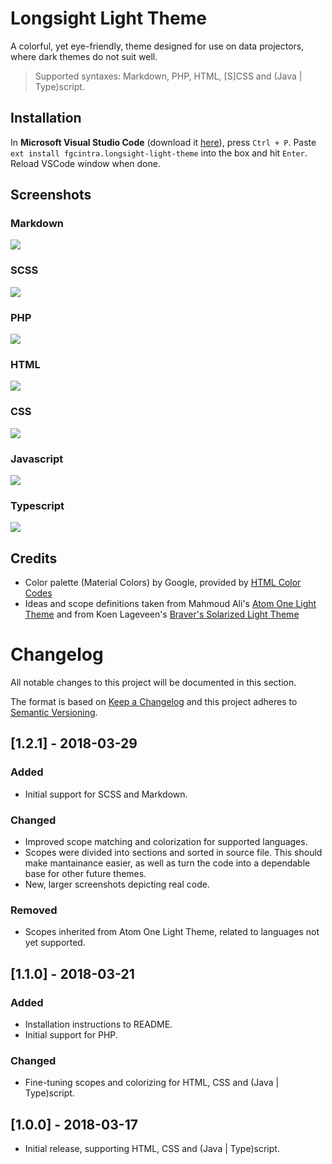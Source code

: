 # Longsight Light Theme

A colorful, yet eye-friendly, theme designed for use on data projectors, where dark themes do not suit well.

> Supported syntaxes: Markdown, PHP, HTML, [S]CSS and (Java | Type)script.

## Installation

In **Microsoft Visual Studio Code** (download it [here](https://code.visualstudio.com/Download)), press `Ctrl + P`. Paste `ext install fgcintra.longsight-light-theme` into the box and hit `Enter`. Reload VSCode window when done.

## Screenshots

### Markdown
![](https://raw.githubusercontent.com/fgcintra/vscode-longsight-light-theme/master/screenshots/md.png)

### SCSS
![](https://raw.githubusercontent.com/fgcintra/vscode-longsight-light-theme/master/screenshots/scss.png)

### PHP
![](https://raw.githubusercontent.com/fgcintra/vscode-longsight-light-theme/master/screenshots/php.png)

### HTML
![](https://raw.githubusercontent.com/fgcintra/vscode-longsight-light-theme/master/screenshots/html.png)

### CSS
![](https://raw.githubusercontent.com/fgcintra/vscode-longsight-light-theme/master/screenshots/css.png)

### Javascript
![](https://raw.githubusercontent.com/fgcintra/vscode-longsight-light-theme/master/screenshots/js.png)

### Typescript
![](https://raw.githubusercontent.com/fgcintra/vscode-longsight-light-theme/master/screenshots/ts.png)

## Credits
* Color palette (Material Colors) by Google, provided by [HTML Color Codes](https://htmlcolorcodes.com/color-chart/material-design-color-chart/)
* Ideas and scope definitions taken from Mahmoud Ali's [Atom One Light Theme](https://marketplace.visualstudio.com/items?itemName=akamud.vscode-theme-onelight) and from Koen Lageveen's [Braver's Solarized Light Theme](https://marketplace.visualstudio.com/items?itemName=Braver.vscode-solarized)

# Changelog
All notable changes to this project will be documented in this section.

The format is based on [Keep a Changelog](http://keepachangelog.com/en/1.0.0/)
and this project adheres to [Semantic Versioning](http://semver.org/spec/v2.0.0.html).

## [1.2.1] - 2018-03-29
### Added
- Initial support for SCSS and Markdown.

### Changed
- Improved scope matching and colorization for supported languages.
- Scopes were divided into sections and sorted in source file. This should make mantainance easier, as well as turn the code into a dependable base for other future themes.
- New, larger screenshots depicting real code.

### Removed
- Scopes inherited from Atom One Light Theme, related to languages not yet supported.

## [1.1.0] - 2018-03-21
### Added
- Installation instructions to README.
- Initial support for PHP.

### Changed
- Fine-tuning scopes and colorizing for HTML, CSS and (Java | Type)script.

## [1.0.0] - 2018-03-17
- Initial release, supporting HTML, CSS and (Java | Type)script.